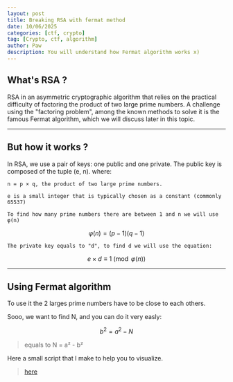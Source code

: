 ```yaml
---
layout: post
title: Breaking RSA with fermat method
date: 10/06/2025
categories: [ctf, crypto]
tag: [Crypto, ctf, algorithm]
author: Paw
description: You will understand how Fermat algorithm works x)
---
```



## What's RSA ? 

RSA in an asymmetric cryptographic algorithm that relies on the practical difficulty of factoring the product of two large prime numbers. A challenge using the "factoring problem", among the known methods to solve it is the famous Fermat algorithm, which we will discuss later in this topic.

---
 ## But how it works ?

In RSA, we use a pair of keys: one public and one private.
The public key is composed of the tuple (e, n).
where:

    n = p × q, the product of two large prime numbers.

    e is a small integer that is typically chosen as a constant (commonly 65537)

    To find how many prime numbers there are between 1 and n we will use φ(n)


$$\varphi(n) = (p-1)(q-1)$$

    The private key equals to "d", to find d we will use the equation:

$$
e \times d \equiv 1 \pmod{\varphi(n)}
$$

---
    
## Using Fermat algorithm

To use it the 2 larges prime numbers have to be close to each others.


Sooo, we want to find N, and you can do it very easly:

$$
b^2 = a^2 - N 
$$
> equals to N = a² - b² 


Here a small script that I make to help you to visualize.
>[here](https://github.com/Tropaw/Fermatheboss/blob/main/fermat.py)

 
